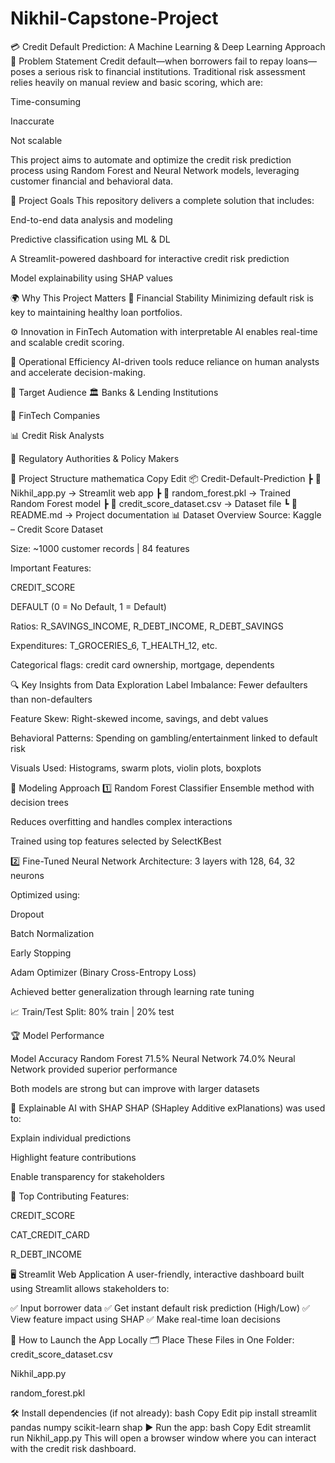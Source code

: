 # Nikhil-Capstone-Project
💳 Credit Default Prediction: A Machine Learning & Deep Learning Approach
🚨 Problem Statement
Credit default—when borrowers fail to repay loans—poses a serious risk to financial institutions. Traditional risk assessment relies heavily on manual review and basic scoring, which are:

Time-consuming

Inaccurate

Not scalable

This project aims to automate and optimize the credit risk prediction process using Random Forest and Neural Network models, leveraging customer financial and behavioral data.

🎯 Project Goals
This repository delivers a complete solution that includes:

End-to-end data analysis and modeling

Predictive classification using ML & DL

A Streamlit-powered dashboard for interactive credit risk prediction

Model explainability using SHAP values

🌍 Why This Project Matters
🏦 Financial Stability
Minimizing default risk is key to maintaining healthy loan portfolios.

⚙️ Innovation in FinTech
Automation with interpretable AI enables real-time and scalable credit scoring.

🚀 Operational Efficiency
AI-driven tools reduce reliance on human analysts and accelerate decision-making.

👥 Target Audience
🏛 Banks & Lending Institutions

💼 FinTech Companies

📊 Credit Risk Analysts

📜 Regulatory Authorities & Policy Makers

📁 Project Structure
mathematica
Copy
Edit
📦 Credit-Default-Prediction
 ┣ 📄 Nikhil_app.py               → Streamlit web app
 ┣ 📄 random_forest.pkl           → Trained Random Forest model
 ┣ 📄 credit_score_dataset.csv    → Dataset file
 ┗ 📄 README.md                   → Project documentation
📊 Dataset Overview
Source: Kaggle – Credit Score Dataset

Size: ~1000 customer records | 84 features

Important Features:

CREDIT_SCORE

DEFAULT (0 = No Default, 1 = Default)

Ratios: R_SAVINGS_INCOME, R_DEBT_INCOME, R_DEBT_SAVINGS

Expenditures: T_GROCERIES_6, T_HEALTH_12, etc.

Categorical flags: credit card ownership, mortgage, dependents

🔍 Key Insights from Data Exploration
Label Imbalance: Fewer defaulters than non-defaulters

Feature Skew: Right-skewed income, savings, and debt values

Behavioral Patterns: Spending on gambling/entertainment linked to default risk

Visuals Used: Histograms, swarm plots, violin plots, boxplots

🤖 Modeling Approach
1️⃣ Random Forest Classifier
Ensemble method with decision trees

Reduces overfitting and handles complex interactions

Trained using top features selected by SelectKBest

2️⃣ Fine-Tuned Neural Network
Architecture: 3 layers with 128, 64, 32 neurons

Optimized using:

Dropout

Batch Normalization

Early Stopping

Adam Optimizer (Binary Cross-Entropy Loss)

Achieved better generalization through learning rate tuning

📈 Train/Test Split: 80% train | 20% test

🏆 Model Performance

Model	Accuracy
Random Forest	71.5%
Neural Network	74.0%
Neural Network provided superior performance

Both models are strong but can improve with larger datasets

🔎 Explainable AI with SHAP
SHAP (SHapley Additive exPlanations) was used to:

Explain individual predictions

Highlight feature contributions

Enable transparency for stakeholders

🧠 Top Contributing Features:

CREDIT_SCORE

CAT_CREDIT_CARD

R_DEBT_INCOME

🖥 Streamlit Web Application
A user-friendly, interactive dashboard built using Streamlit allows stakeholders to:

✅ Input borrower data
✅ Get instant default risk prediction (High/Low)
✅ View feature impact using SHAP
✅ Make real-time loan decisions

🚀 How to Launch the App Locally
🗂 Place These Files in One Folder:
credit_score_dataset.csv

Nikhil_app.py

random_forest.pkl

🛠 Install dependencies (if not already):
bash
Copy
Edit
pip install streamlit pandas numpy scikit-learn shap
▶️ Run the app:
bash
Copy
Edit
streamlit run Nikhil_app.py
This will open a browser window where you can interact with the credit risk dashboard.

